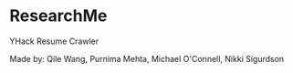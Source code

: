 # ResearchMe
YHack Resume Crawler

Made by: Qile Wang, Purnima Mehta, Michael O'Connell, Nikki Sigurdson

